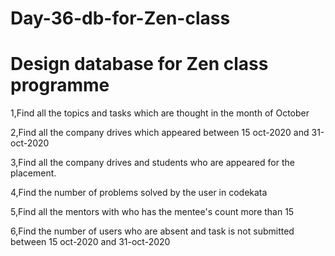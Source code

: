 # Day-36-db-for-Zen-class

# Design database for Zen class programme
1,Find all the topics and tasks which are thought in the month of October

2,Find all the company drives which appeared between 15 oct-2020 and 31-oct-2020

3,Find all the company drives and students who are appeared for the placement.

4,Find the number of problems solved by the user in codekata

5,Find all the mentors with who has the mentee's count more than 15

6,Find the number of users who are absent and task is not submitted  between 15 oct-2020 and 31-oct-2020
